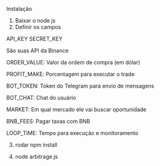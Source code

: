 Instalação

1. Baixar o node js
2. Definir os campos

API_KEY
SECRET_KEY

São suas API da Binance

ORDER_VALUE: Valor da ordem de compra (em dólar)

PROFIT_MAKE: Porcentagem para executar o trade 

BOT_TOKEN: Token do Telegram para envio de mensagens

BOT_CHAT:  Chat do usuário

MARKET: Em qual mercado ele vai buscar oportunidade

BNB_FEES: Pagar taxas com BNB

LOOP_TIME: Tempo para execução e monitoramento

3. rodar npm install

4. node arbitrage.js
